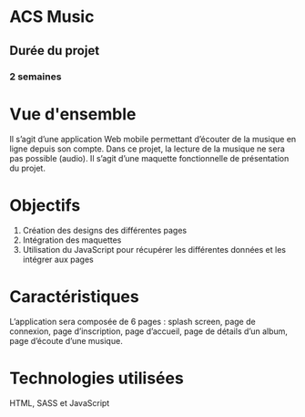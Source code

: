 # ACS Music

## Durée du projet
### 2 semaines

# Vue d'ensemble
Il s’agit d’une application Web mobile permettant d’écouter de la musique en ligne depuis son compte.
Dans ce projet, la lecture de la musique ne sera pas possible (audio). Il s’agit d’une maquette fonctionnelle de présentation du projet.

# Objectifs
1. Création des designs des différentes pages
2. Intégration des maquettes
3. Utilisation du JavaScript pour récupérer les différentes données et les intégrer aux pages

# Caractéristiques
L’application sera composée de 6 pages : splash screen, page de connexion, page d’inscription, page d’accueil, page de détails d’un album, page d’écoute d’une musique.

# Technologies utilisées
HTML, SASS et JavaScript
